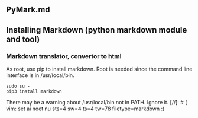 
##	PyMark.md
##	Installing Markdown (python markdown module and tool)
###	Markdown translator, convertor to html

As root, use pip to install markdown.  Root is needed since the command line
interface is in /usr/local/bin.

```
sudo su -
pip3 install markdown
```
There may be a warning about /usr/local/bin not in PATH.  Ignore it.
[//]: # ( vim: set ai noet nu sts=4 sw=4 ts=4 tw=78 filetype=markdown :)
